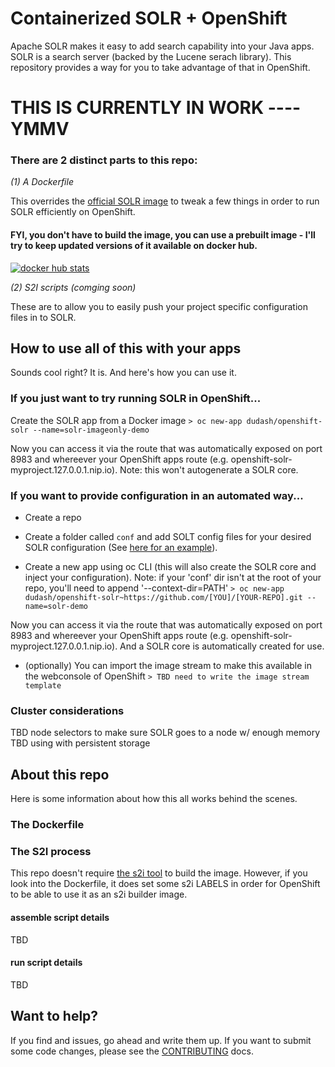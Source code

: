 # Containerized SOLR + OpenShift
Apache SOLR makes it easy to add search capability into your Java apps.  SOLR is a search server (backed by the Lucene serach library).  This repository provides a way for you to take advantage of that in OpenShift.

<h1> THIS IS CURRENTLY IN WORK ---- YMMV</h1>

<h3>There are 2 distinct parts to this repo:</h3>
    
*(1) A Dockerfile*

This overrides the [official SOLR image][2] to tweak a few things in order to run SOLR efficiently on OpenShift.  
<h4>FYI, you don't have to build the image, you can use a prebuilt image - I'll try to keep updated versions of it available on docker hub.</h4>

[![docker hub stats](http://dockeri.co/image/dudash/openshift-solr)](https://hub.docker.com/r/dudash/openshift-solr/)


*(2) S2I scripts (comging soon)*

These are to allow you to easily push your project specific configuration files in to SOLR.


## How to use all of this with your apps
Sounds cool right?  It is.  And here's how you can use it.

### If you just want to try running SOLR in OpenShift...

Create the SOLR app from a Docker image
`> oc new-app dudash/openshift-solr --name=solr-imageonly-demo`

Now you can access it via the route that was automatically exposed on port 8983 and whereever your OpenShift apps route (e.g. openshift-solr-myproject.127.0.0.1.nip.io).  Note: this won't autogenerate a SOLR core.


### If you want to provide configuration in an automated way...
* Create a repo
* Create a folder called `conf` and add SOLT config files for your desired SOLR configuration
  (See [here for an example](https://github.com/dudash/openshiftexamples-solrdemo)).

* Create a new app using oc CLI (this will also create the SOLR core and inject your configuration).  Note: if your 'conf' dir isn't at the root of your repo, you'll need to append '--context-dir=PATH'
`> oc new-app dudash/openshift-solr~https://github.com/[YOU]/[YOUR-REPO].git --name=solr-demo`


Now you can access it via the route that was automatically exposed on port 8983 and whereever your OpenShift apps route (e.g. openshift-solr-myproject.127.0.0.1.nip.io).  And a SOLR core is automatically created for use.

* (optionally) You can import the image stream to make this available in the webconsole of OpenShift
`> TBD need to write the image stream template`

### Cluster considerations
TBD node selectors to make sure SOLR goes to a node w/ enough memory
TBD using with persistent storage

## About this repo
Here is some information about how this all works behind the scenes.

### The Dockerfile

### The S2I process
This repo doesn't require [the s2i tool](https://github.com/openshift/source-to-image) to build the image.  However, if you look into the Dockerfile, it does set some s2i LABELS in order for OpenShift to be able to use it as an s2i builder image.

#### assemble script details
TBD

#### run script details
TBD


## Want to help?
If you find and issues, go ahead and write them up.  If you want to submit some code changes, please see the [CONTRIBUTING][3] docs.


[1]: https://github.com/docker-solr/docker-solr
[2]: https://store.docker.com/images/f4e3929d-d8bc-491e-860c-310d3f40fff2?tab=description
[3]: ./CONTRIBUTING.md
